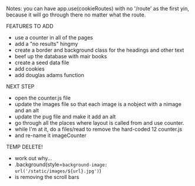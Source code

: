Notes:
you can have app.use(cookieRoutes) with no '/route' as the first yin,
because it will go through there no matter what the route. 

FEATURES TO ADD
 - use a counter in all of the pages
 - add a "no results" hingmy
 - create a border and background class for the headings and other text
 - beef up the database with mair books
 - create a seed data file
 - add cookies
 - add douglas adams function

NEXT STEP
 - open the counter.js file
 - update the images file so that each image is a nobject with a nimage and an alt
 - update the pug file and make it add an alt
 - go through all the places where layout is called from and use counter.
 - while I'm at it, do a files/read to remove the hard-coded 12 counter.js
 - and re-name it imageCounter

TEMP DELETE!
  - work out why...
  -  .background(style=`background-image: url('/static/images/${url}.jpg')`)
  - is removing the scroll bars
